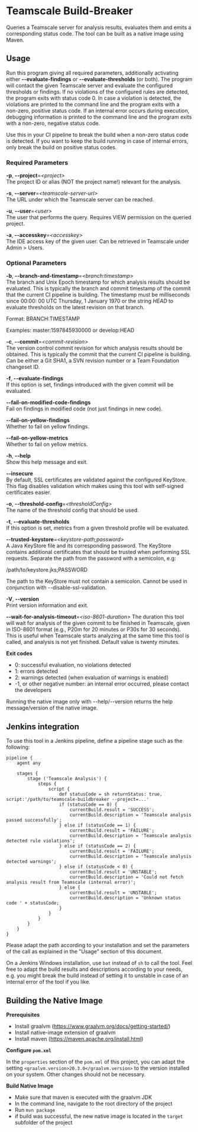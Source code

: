 # Teamscale Build-Breaker

Queries a Teamscale server for analysis results, evaluates them and emits a corresponding status code. The tool can be
built as a native image using Maven.

## Usage

Run this program giving all required parameters, additionally activating either **--evaluate-findings** or
**--evaluate-thresholds** (or both). The program will contact the given Teamscale server and evaluate the configured
thresholds or findings. If no violations of the configured rules are detected, the program exits with status code 0. In
case a violation is detected, the violations are printed to the command line and the program exits with a non-zero,
positive status code. If an internal error occurs during execution, debugging information is printed to the command line
and the program exits with a non-zero, negative status code.

Use this in your CI pipeline to break the build when a non-zero status code is detected. If you want to keep the build
running in case of internal errors, only break the build on positive status codes.

### Required Parameters

**-p**, **--project**=*&lt;project&gt;*  
The project ID or alias (NOT the project name!) relevant for the analysis.

**-s**, **--server**=*&lt;teamscale-server-url&gt;*  
The URL under which the Teamscale server can be reached.

**-u**, **--user**=*&lt;user&gt;*  
The user that performs the query. Requires VIEW permission on the queried project.

**-a**, **--accesskey**=*&lt;accesskey&gt;*  
The IDE access key of the given user. Can be retrieved in Teamscale under Admin &gt; Users.

### Optional Parameters

**-b**, **--branch-and-timestamp**=*&lt;branch:timestamp&gt;*  
The branch and Unix Epoch timestamp for which analysis results should be evaluated. This is typically the branch and
commit timestamp of the commit that the current CI pipeline is building. The timestamp must be milliseconds since 00:00:
00 UTC Thursday, 1 January 1970 or the string
*HEAD* to evaluate thresholds on the latest revision on that branch.

Format: BRANCH:TIMESTAMP

Examples: master:1597845930000 or develop:HEAD

**-c**, **--commit**=*&lt;commit-revision&gt;*  
The version control commit revision for which analysis results should be obtained. This is typically the commit that the
current CI pipeline is building. Can be either a Git SHA1, a SVN revision number or a Team Foundation changeset ID.

**-f**, **--evaluate-findings**  
If this option is set, findings introduced with the given commit will be evaluated.

**--fail-on-modified-code-findings**  
Fail on findings in modified code (not just findings in new code).

**--fail-on-yellow-findings**  
Whether to fail on yellow findings.

**--fail-on-yellow-metrics**  
Whether to fail on yellow metrics.

**-h**, **--help**  
Show this help message and exit.

**--insecure**  
By default, SSL certificates are validated against the configured KeyStore. This flag disables validation which makes
using this tool with self-signed certificates easier.

**-o**, **--threshold-config**=*&lt;thresholdConfig&gt;*  
The name of the threshold config that should be used.

**-t**, **--evaluate-thresholds**  
If this option is set, metrics from a given threshold profile will be evaluated.

**--trusted-keystore**=*&lt;keystore-path;password&gt;*  
A Java KeyStore file and its corresponding password. The KeyStore contains additional certificates that should be
trusted when performing SSL requests. Separate the path from the password with a semicolon, e.g:

/path/to/keystore.jks;PASSWORD

The path to the KeyStore must not contain a semicolon. Cannot be used in conjunction with --disable-ssl-validation.

**-V**, **--version**  
Print version information and exit.

**--wait-for-analysis-timeout**=*&lt;iso-8601-duration&gt;*
The duration this tool will wait for analysis of the given commit to be finished in Teamscale, given in ISO-8601
format (e.g., P20m for 20 minutes or P30s for 30 seconds). This is useful when Teamscale starts analyzing at the same
time this tool is called, and analysis is not yet finished. Default value is twenty minutes.

**Exit codes**

- 0: successful evaluation, no violations detected
- 1: errors detected
- 2: warnings detected (when evaluation of warnings is enabled)
- -1, or other negative number: an internal error occurred, please contact the developers

Running the native image only with --help/--version returns the help message/version of the native image.

## Jenkins integration

To use this tool in a Jenkins pipeline, define a pipeline stage such as the following:

    pipeline {
        agent any
    
        stages {
            stage ('Teamscale Analysis') {
                steps {
                    script {
                        def statusCode = sh returnStatus: true, script:'/path/to/teamscale-buildbreaker --project=...'
                        if (statusCode == 0) {
                            currentBuild.result = 'SUCCESS';
                            currentBuild.description = 'Teamscale analysis passed successfully';
                        } else if (statusCode == 1) {
                            currentBuild.result = 'FAILURE';
                            currentBuild.description = 'Teamscale analysis detected rule violations';
                        } else if (statusCode == 2) {
                            currentBuild.result = 'FAILURE';
                            currentBuild.description = 'Teamscale analysis detected warnings';
                        } else if (statusCode < 0) {
                            currentBuild.result = 'UNSTABLE';
                            currentBuild.description = 'Could not fetch analysis result from Teamscale (internal error)';
                        } else {
                            currentBuild.result = 'UNSTABLE';
                            currentBuild.description = 'Unknown status code ' + statusCode;
                        }
                    }
                }
            }
        }
    }

Please adapt the path according to your installation and set the parameters of the call as explained in the "Usage"
section of this document.

On a Jenkins Windows installation, use `bat` instead of `sh` to call the tool. Feel free to adapt the build results and
descriptions according to your needs, e.g. you might break the build instead of setting it to unstable in case of an
internal error of the tool if you like.

## Building the Native Image

**Prerequisites**

- Install graalvm (https://www.graalvm.org/docs/getting-started/)
- Install native-image extension of graalvm
- Install maven (https://maven.apache.org/install.html)

**Configure `pom.xml`**

In the `properties` section of the `pom.xml` of this project, you can adapt the setting
```<graalvm.version>20.3.0</graalvm.version>``` to the version installed on your system. Other changes should not be
necessary.

**Build Native Image**

- Make sure that maven is executed with the graalvm JDK
- In the command line, navigate to the root directory of the project
- Run ```mvn package```
- if build was successful, the new native image is located in the ```target``` subfolder of the project
